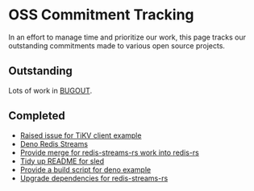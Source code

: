 # OSS Commitment Tracking

In an effort to manage time and prioritize our work,
this page tracks our outstanding commitments made to
various open source projects.

## Outstanding

Lots of work in [BUGOUT](https://github.com/Terkwood/bugout/issues).

## Completed

- [Raised issue for TiKV client example](./hello_tikv.html#report-these-issues)
- [Deno Redis Streams](https://github.com/keroxp/deno-redis/pull/86)
- [Provide merge for redis-streams-rs work into redis-rs](https://github.com/mitsuhiko/redis-rs/pull/319)
- [Tidy up README for sled](https://github.com/spacejam/sled/pull/1075)
- [Provide a build script for deno example](https://github.com/lampewebdev/wasm_deno_example/pull/1/files)
- [Upgrade dependencies for redis-streams-rs](https://github.com/grippy/redis-streams-rs/pull/13)
